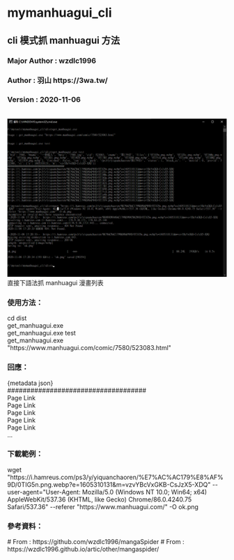 # mymanhuagui_cli
<h2>cli 模式抓 manhuagui 方法</h2>
<h3>Major Author : wzdlc1996</h3>
<h3>Author : 羽山 https://3wa.tw/</h3>
<h3>Version : 2020-11-06</h3>
<br>
<img src="snapshot/m1.png">
直接下語法抓 manhuagui 漫畫列表
<br>
<h3>使用方法：</h3>
cd dist<br>
get_manhuagui.exe<br>
get_manhuagui.exe test<br>
get_manhuagui.exe "https://www.manhuagui.com/comic/7580/523083.html"<br>

<h3>回應：</h3>
{metadata json}<br>
####################################<br>
Page Link<br>
Page Link<br>
Page Link<br>
Page Link<br>
Page Link<br>
...<br>

<h3>下載範例：</h3>
wget "https://i.hamreus.com/ps3/y/yiquanchaoren/%E7%AC%AC179%E8%AF%9D/0TIG5n.png.webp?e=1605310131&m=vzvYBcVxGKB-CsJzX5-XDQ" --user-agent="User-Agent: Mozilla/5.0 (Windows NT 10.0; Win64; x64) AppleWebKit/537.36 (KHTML, like Gecko) Chrome/86.0.4240.75 Safari/537.36" --referer "https://www.manhuagui.com/"  -O ok.png
<h3>參考資料：</h3>
# From : https://github.com/wzdlc1996/mangaSpider
# From : https://wzdlc1996.github.io/artic/other/mangaspider/